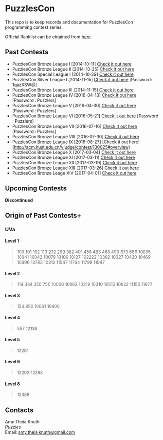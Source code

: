 PuzzlesCon
==========

This repo is to keep records and documentation for PuzzlesCon programming contest series.

Official Ranklist can be obtained from [here](../master/Rank.md)

## Past Contests

+ PuzzlesCon Bronze League I [2014-10-11] [Check it out here](http://acm.hust.edu.cn/vjudge/contest/view.action?cid=58728#overview)
+ PuzzlesCon Bronze League II [2014-10-25] [Check it out here](http://acm.hust.edu.cn/vjudge/contest/view.action?cid=59034#overview)
+ PuzzlesCon Special League I [2014-10-29] [Check it out here](http://acm.hust.edu.cn/vjudge/contest/view.action?cid=61109#overview)
+ PuzzlesCon Silver League I [2014-11-15] [Check it out here](http://acm.hust.edu.cn/vjudge/contest/view.action?cid=59153#overview) [Password: 1qazXSW@]
+ PuzzlesCon Bronze League III [2014-11-15] [Check it out here](http://acm.hust.edu.cn/vjudge/contest/view.action?cid=60190#overview)
+ PuzzlesCon Bronze League IV [2016-04-13] [Check it out here](http://acm.hust.edu.cn/vjudge/contest/view.action?cid=112667#overview) [Password : Puzzlers]
+ PuzzlesCon Bronze League V [2016-04-30] [Check it out here](http://acm.hust.edu.cn/vjudge/contest/view.action?cid=114744#overview) [Password : Puzzlers]
+ PuzzlesCon Bronze League VI [2016-05-21] [Check it out here](http://acm.hust.edu.cn/vjudge/contest/view.action?cid=116846#overview) [Password : Puzzlers]
+ PuzzlesCon Bronze League VII [2016-07-16] [Check it out here](http://acm.hust.edu.cn/vjudge/contest/view.action?cid=122162#overview) [Password : Puzzlers]
+ PuzzlesCon Bronze League VIII [2016-07-30] [Check it out here](http://acm.hust.edu.cn/vjudge/contest/127595#overview)
+ PuzzlesCon Bronze League IX [2016-08-27] [Check it out here] (http://acm.hust.edu.cn/vjudge/contest/130025#overview)
+ PuzzlesCon Bronze League X [2017-03-04] [Check it out here](https://vjudge.net/contest/152278#overview)
+ PuzzlesCon Bronze League XI [2017-03-11] [Check it out here](https://vjudge.net/contest/152433)
+ PuzzlesCon Bronze League XII [2017-03-19] [Check it out here](https://vjudge.net/contest/154692)
+ PuzzlesCon Bronze League XIII [2017-03-26] [Check it out here](https://vjudge.net/contest/154988)
+ PuzzlesCon Bronze Leage XIV [2017-04-01] [Check it out here](https://vjudge.net/contest/155946)

## Upcoming Contests
__Discontinued__

## Origin of Past Contests+

### UVa

#### Level 1
> 100 101 102 113 272 299 382 401 458 483 488 490 673 686 10035 10041 10042 10079 10106 10127 102222 10302 10327 10420 10469 10696 10783 10812 11547 11764 11799 11947

#### Level 2

> 119 334 350 750 10006 10062 10219 10310 10515 10922 11150 11677

#### Level 3

> 154 850 10061 10400

#### Level 4

> 557 12136

#### Level 5

> 12281

#### Level 6

> 12202 12283

#### Level 8

> 12388

## Contacts

Amy Theia Knuth  
_Puzzles_  
Email: amy.theia.knuth@gmail.com
